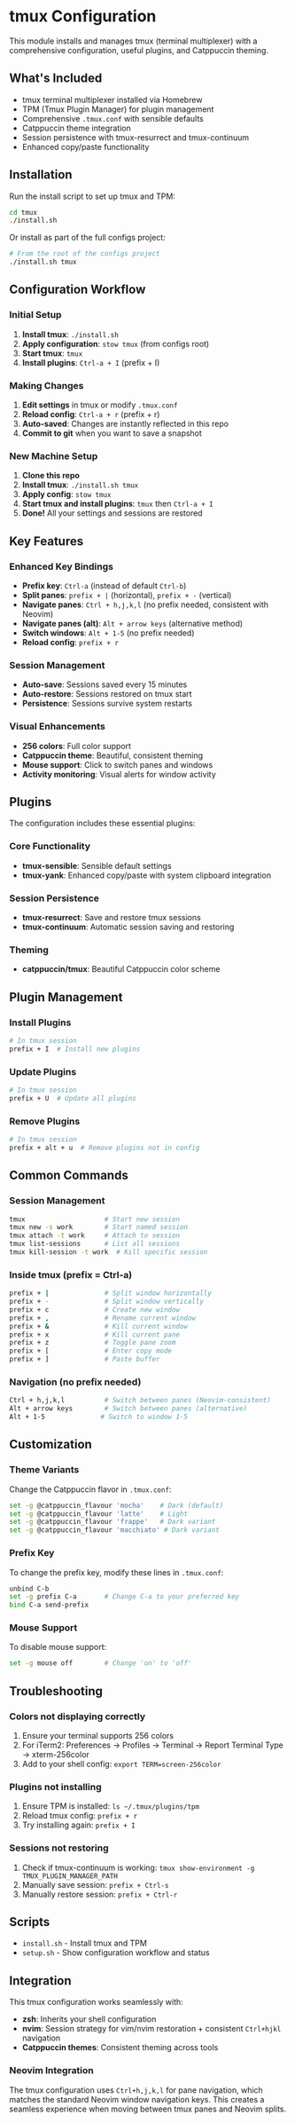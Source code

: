 # tmux Configuration

This module installs and manages tmux (terminal multiplexer) with a comprehensive configuration, useful plugins, and Catppuccin theming.

## What's Included

- tmux terminal multiplexer installed via Homebrew
- TPM (Tmux Plugin Manager) for plugin management
- Comprehensive `.tmux.conf` with sensible defaults
- Catppuccin theme integration
- Session persistence with tmux-resurrect and tmux-continuum
- Enhanced copy/paste functionality

## Installation

Run the install script to set up tmux and TPM:

```bash
cd tmux
./install.sh
```

Or install as part of the full configs project:

```bash
# From the root of the configs project
./install.sh tmux
```

## Configuration Workflow

### Initial Setup
1. **Install tmux**: `./install.sh`
2. **Apply configuration**: `stow tmux` (from configs root)
3. **Start tmux**: `tmux`
4. **Install plugins**: `Ctrl-a + I` (prefix + I)

### Making Changes
1. **Edit settings** in tmux or modify `.tmux.conf`
2. **Reload config**: `Ctrl-a + r` (prefix + r)
3. **Auto-saved**: Changes are instantly reflected in this repo
4. **Commit to git** when you want to save a snapshot

### New Machine Setup
1. **Clone this repo**
2. **Install tmux**: `./install.sh tmux`
3. **Apply config**: `stow tmux`
4. **Start tmux and install plugins**: `tmux` then `Ctrl-a + I`
5. **Done!** All your settings and sessions are restored

## Key Features

### Enhanced Key Bindings
- **Prefix key**: `Ctrl-a` (instead of default `Ctrl-b`)
- **Split panes**: `prefix + |` (horizontal), `prefix + -` (vertical)
- **Navigate panes**: `Ctrl + h,j,k,l` (no prefix needed, consistent with Neovim)
- **Navigate panes (alt)**: `Alt + arrow keys` (alternative method)
- **Switch windows**: `Alt + 1-5` (no prefix needed)
- **Reload config**: `prefix + r`

### Session Management
- **Auto-save**: Sessions saved every 15 minutes
- **Auto-restore**: Sessions restored on tmux start
- **Persistence**: Sessions survive system restarts

### Visual Enhancements
- **256 colors**: Full color support
- **Catppuccin theme**: Beautiful, consistent theming
- **Mouse support**: Click to switch panes and windows
- **Activity monitoring**: Visual alerts for window activity

## Plugins

The configuration includes these essential plugins:

### Core Functionality
- **tmux-sensible**: Sensible default settings
- **tmux-yank**: Enhanced copy/paste with system clipboard integration

### Session Persistence
- **tmux-resurrect**: Save and restore tmux sessions
- **tmux-continuum**: Automatic session saving and restoring

### Theming
- **catppuccin/tmux**: Beautiful Catppuccin color scheme

## Plugin Management

### Install Plugins
```bash
# In tmux session
prefix + I  # Install new plugins
```

### Update Plugins
```bash
# In tmux session
prefix + U  # Update all plugins
```

### Remove Plugins
```bash
# In tmux session
prefix + alt + u  # Remove plugins not in config
```

## Common Commands

### Session Management
```bash
tmux                    # Start new session
tmux new -s work        # Start named session
tmux attach -t work     # Attach to session
tmux list-sessions      # List all sessions
tmux kill-session -t work  # Kill specific session
```

### Inside tmux (prefix = Ctrl-a)
```bash
prefix + |              # Split window horizontally
prefix + -              # Split window vertically
prefix + c              # Create new window
prefix + ,              # Rename current window
prefix + &              # Kill current window
prefix + x              # Kill current pane
prefix + z              # Toggle pane zoom
prefix + [              # Enter copy mode
prefix + ]              # Paste buffer
```

### Navigation (no prefix needed)
```bash
Ctrl + h,j,k,l          # Switch between panes (Neovim-consistent)
Alt + arrow keys        # Switch between panes (alternative)
Alt + 1-5              # Switch to window 1-5
```

## Customization

### Theme Variants
Change the Catppuccin flavor in `.tmux.conf`:
```bash
set -g @catppuccin_flavour 'mocha'    # Dark (default)
set -g @catppuccin_flavour 'latte'    # Light
set -g @catppuccin_flavour 'frappe'   # Dark variant
set -g @catppuccin_flavour 'macchiato' # Dark variant
```

### Prefix Key
To change the prefix key, modify these lines in `.tmux.conf`:
```bash
unbind C-b
set -g prefix C-a       # Change C-a to your preferred key
bind C-a send-prefix
```

### Mouse Support
To disable mouse support:
```bash
set -g mouse off        # Change 'on' to 'off'
```

## Troubleshooting

### Colors not displaying correctly
1. Ensure your terminal supports 256 colors
2. For iTerm2: Preferences → Profiles → Terminal → Report Terminal Type → xterm-256color
3. Add to your shell config: `export TERM=screen-256color`

### Plugins not installing
1. Ensure TPM is installed: `ls ~/.tmux/plugins/tpm`
2. Reload tmux config: `prefix + r`
3. Try installing again: `prefix + I`

### Sessions not restoring
1. Check if tmux-continuum is working: `tmux show-environment -g TMUX_PLUGIN_MANAGER_PATH`
2. Manually save session: `prefix + Ctrl-s`
3. Manually restore session: `prefix + Ctrl-r`

## Scripts

- `install.sh` - Install tmux and TPM
- `setup.sh` - Show configuration workflow and status

## Integration

This tmux configuration works seamlessly with:
- **zsh**: Inherits your shell configuration
- **nvim**: Session strategy for vim/nvim restoration + consistent `Ctrl+hjkl` navigation
- **Catppuccin themes**: Consistent theming across tools

### Neovim Integration
The tmux configuration uses `Ctrl+h,j,k,l` for pane navigation, which matches the standard Neovim window navigation keys. This creates a seamless experience when moving between tmux panes and Neovim splits.
